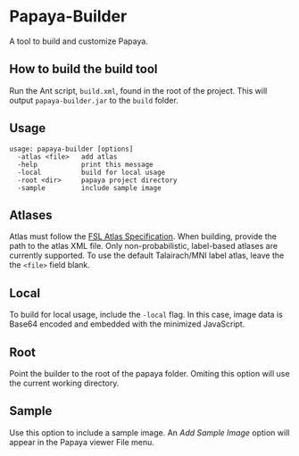 Papaya-Builder
==============

A tool to build and customize Papaya.  


How to build the build tool
-----
Run the Ant script, `build.xml`, found in the root of the project.  This will output `papaya-builder.jar` to the `build` 
folder.

Usage
-----
```shell
usage: papaya-builder [options]
  -atlas <file>   add atlas
  -help           print this message
  -local          build for local usage
  -root <dir>     papaya project directory
  -sample         include sample image
```

Atlases
-----
Atlas must follow the [FSL Atlas Specification](http://ric.uthscsa.edu/mango/imango_guide_atlas.html).  When building, 
provide the path to the atlas XML file.  Only non-probabilistic, label-based atlases are currently supported.  To use the 
default Talairach/MNI label atlas, leave the the `<file>` field blank.

Local
-----
To build for local usage, include the `-local` flag.  In this case, image data is Base64 encoded and embedded with the 
minimized JavaScript.

Root
-----
Point the builder to the root of the papaya folder.  Omiting this option will use the current working directory.

Sample
-----
Use this option to include a sample image.  An _Add Sample Image_ option will appear in the Papaya viewer File menu.

